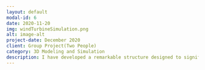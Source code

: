 ```yaml
---
layout: default
modal-id: 6
date: 2020-11-20
img: windTurbineSimulation.png
alt: image-alt
project-date: December 2020
client: Group Project(Two People)
category: 3D Modeling and Simulation
description: I have developed a remarkable structure designed to significantly enhance the energy generation capabilities of small wind turbines. The 3D models were deisnged by using AutoCAD, and the models were thoroughly validated through simulations conducted using SOLIDWORKS FLOW SIMULATION. It increased the wind turbine's energy generation capability by over 70 percent accodring to the simulations.
---
```

